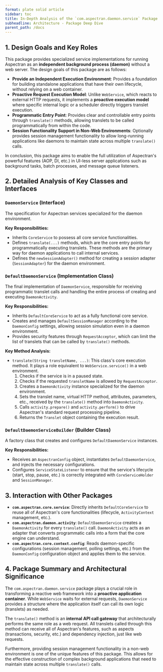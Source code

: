 ```yaml
---
format: plate solid article
sidebar: toc
title: In-Depth Analysis of the `com.aspectran.daemon.service` Package
subheadline: Architecture - Package Deep Dive
parent_path: /docs
---
```


## 1. Design Goals and Key Roles

This package provides specialized service implementations for running Aspectran as an **independent background process (daemon)** without a web server. The design goals of this package are as follows:

-   **Provide an Independent Execution Environment**: Provides a foundation for building standalone applications that have their own lifecycle, without relying on a web container.
-   **Proactive Request Execution Model**: Unlike `WebService`, which reacts to external HTTP requests, it implements a **proactive execution model** where specific internal logic or a scheduler directly triggers translet execution.
-   **Programmatic Entry Point**: Provides clear and controllable entry points through `translate()` methods, allowing translets to be called programmatically from within the code.
-   **Session Functionality Support in Non-Web Environments**: Optionally provides session management functionality to allow long-running applications like daemons to maintain state across multiple `translate()` calls.

In conclusion, this package aims to enable the full utilization of Aspectran's powerful features (AOP, DI, etc.) in UI-less server applications such as background tasks, batch processes, and message queue listeners.

## 2. Detailed Analysis of Key Classes and Interfaces

### `DaemonService` (Interface)

The specification for Aspectran services specialized for the daemon environment.

**Key Responsibilities:**
-   Inherits `CoreService` to possess all core service functionalities.
-   Defines `translate(...)` methods, which are the core entry points for programmatically executing translets. These methods are the primary way for daemon applications to call internal services.
-   Defines the `newSessionAdapter()` method for creating a session adapter (`SessionAdapter`) for the daemon environment.

### `DefaultDaemonService` (Implementation Class)

The final implementation of `DaemonService`, responsible for receiving programmatic translet calls and handling the entire process of creating and executing `DaemonActivity`.

**Key Responsibilities:**
-   Inherits `DefaultCoreService` to act as a fully functional core service.
-   Creates and manages `DefaultSessionManager` according to the `DaemonConfig` settings, allowing session simulation even in a daemon environment.
-   Provides security features through `RequestAcceptor`, which can limit the list of translets that can be called by `translate()` methods.

**Key Method Analysis:**
-   `translate(String transletName, ...)`: This class's core execution method. It plays a role equivalent to `WebService.service()` in a web environment.
    1.  Checks if the service is in a paused state.
    2.  Checks if the requested `transletName` is allowed by `RequestAcceptor`.
    3.  Creates a `DaemonActivity` instance specialized for the daemon environment.
    4.  Sets the translet name, virtual HTTP method, attributes, parameters, etc., received by the `translate()` method into `DaemonActivity`.
    5.  Calls `activity.prepare()` and `activity.perform()` to drive Aspectran's standard request processing pipeline.
    6.  Returns the `Translet` object containing the execution result.

### `DefaultDaemonServiceBuilder` (Builder Class)

A factory class that creates and configures `DefaultDaemonService` instances.

**Key Responsibilities:**
-   Receives an `AspectranConfig` object, instantiates `DefaultDaemonService`, and injects the necessary configurations.
-   Configures `ServiceStateListener` to ensure that the service's lifecycle (start, stop, pause, etc.) is correctly integrated with `CoreServiceHolder` and `SessionManager`.

## 3. Interaction with Other Packages

-   **`com.aspectran.core.service`**: Directly inherits `DefaultCoreService` to reuse all of Aspectran's core functionalities (lifecycle, `ActivityContext` management, etc.).
-   **`com.aspectran.daemon.activity`**: `DefaultDaemonService` creates a `DaemonActivity` for every `translate()` call. `DaemonActivity` acts as an adapter that converts programmatic calls into a form that the core engine can understand.
-   **`com.aspectran.core.context.config`**: Reads daemon-specific configurations (session management, polling settings, etc.) from the `DaemonConfig` configuration object and applies them to the service.

## 4. Package Summary and Architectural Significance

The `com.aspectran.daemon.service` package plays a crucial role in transforming a reactive web framework into a **proactive application container**. While `WebService` waits for external requests, `DaemonService` provides a structure where the application itself can call its own logic (translets) as needed.

The `translate()` method is an **internal API call gateway** that architecturally performs the same role as a web request. All translets called through this method can receive all of Aspectran's features, such as aspects (transactions, security, etc.) and dependency injection, just like web requests.

Furthermore, providing session management functionality in a non-web environment is one of the unique features of this package. This allows for the effective construction of complex background applications that need to maintain state across multiple `translate()` calls.
